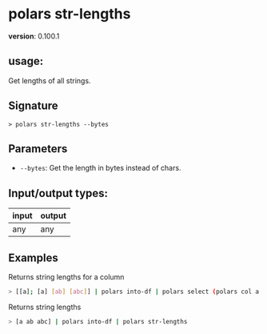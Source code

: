 # polars str-lengths

**version**: 0.100.1

## **usage**:

Get lengths of all strings.

## Signature

`> polars str-lengths --bytes`

## Parameters

- `--bytes`: Get the length in bytes instead of chars.

## Input/output types:

| input | output |
| ----- | ------ |
| any   | any    |

## Examples

Returns string lengths for a column

```bash
> [[a]; [a] [ab] [abc]] | polars into-df | polars select (polars col a | polars str-lengths) | polars collect
```

Returns string lengths

```bash
> [a ab abc] | polars into-df | polars str-lengths
```
